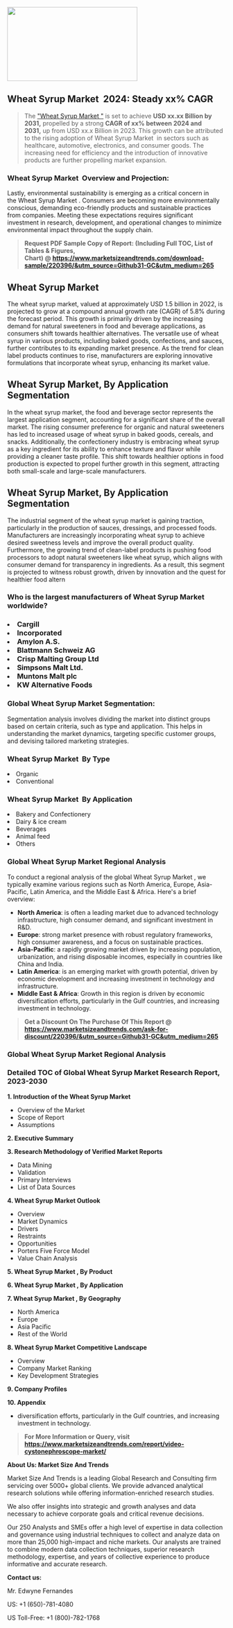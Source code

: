 <p><img class="alignnone size-medium wp-image-20088" src="https://ffe5etoiles.com/wp-content/uploads/2024/12/MST1-300x171.png" alt="" width="300" height="171" /></p><h2 id="ember46" class="ember-view reader-text-block__heading-2">Wheat Syrup Market &nbsp;2024: Steady&nbsp;xx% CAGR</h2><blockquote id="ember47" class="ember-view reader-text-block__blockquote">The&nbsp;<a class="app-aware-link " href="https://www.marketsizeandtrends.com/download-sample/220396/&utm_source=Github31-GC&utm_medium=265" target="_blank" data-test-app-aware-link="">"Wheat Syrup Market "</a>&nbsp;is set to achieve&nbsp;<strong>USD&nbsp;xx.xx&nbsp;Billion by 2031,</strong>&nbsp;propelled by a strong&nbsp;<strong>CAGR of&nbsp;xx% between 2024 and 2031,</strong>&nbsp;up from USD xx.x Billion in 2023. This growth can be attributed to the rising adoption of&nbsp;Wheat Syrup Market &nbsp;in sectors such as healthcare, automotive, electronics, and consumer goods. The increasing need for efficiency and the introduction of innovative products are further propelling market expansion.</blockquote><h3 id="ember48" class="ember-view reader-text-block__heading-3">Wheat Syrup Market &nbsp;Overview and Projection:</h3><p id="ember49" class="ember-view reader-text-block__paragraph">Lastly, environmental sustainability is emerging as a critical concern in the&nbsp;Wheat Syrup Market . Consumers are becoming more environmentally conscious, demanding eco-friendly products and sustainable practices from companies. Meeting these expectations requires significant investment in research, development, and operational changes to minimize environmental impact throughout the supply chain.</p><blockquote id="ember50" class="ember-view reader-text-block__blockquote"><strong>Request PDF Sample Copy of Report: (Including Full TOC, List of Tables &amp; Figures, Chart)&nbsp;@&nbsp;<strong><a href="https://www.marketsizeandtrends.com/download-sample/220396/&utm_source=Github31-GC&utm_medium=265" target="_blank">https://www.marketsizeandtrends.com/download-sample/220396/&utm_source=Github31-GC&utm_medium=265</a></strong></strong></blockquote><h3 class=""><h2>Wheat Syrup Market</h2><p>The wheat syrup market, valued at approximately USD 1.5 billion in 2022, is projected to grow at a compound annual growth rate (CAGR) of 5.8% during the forecast period. This growth is primarily driven by the increasing demand for natural sweeteners in food and beverage applications, as consumers shift towards healthier alternatives. The versatile use of wheat syrup in various products, including baked goods, confections, and sauces, further contributes to its expanding market presence. As the trend for clean label products continues to rise, manufacturers are exploring innovative formulations that incorporate wheat syrup, enhancing its market value.</p><h2>Wheat Syrup Market, By Application Segmentation</h2><p>In the wheat syrup market, the food and beverage sector represents the largest application segment, accounting for a significant share of the overall market. The rising consumer preference for organic and natural sweeteners has led to increased usage of wheat syrup in baked goods, cereals, and snacks. Additionally, the confectionery industry is embracing wheat syrup as a key ingredient for its ability to enhance texture and flavor while providing a cleaner taste profile. This shift towards healthier options in food production is expected to propel further growth in this segment, attracting both small-scale and large-scale manufacturers.</p><h2>Wheat Syrup Market, By Application Segmentation</h2><p>The industrial segment of the wheat syrup market is gaining traction, particularly in the production of sauces, dressings, and processed foods. Manufacturers are increasingly incorporating wheat syrup to achieve desired sweetness levels and improve the overall product quality. Furthermore, the growing trend of clean-label products is pushing food processors to adopt natural sweeteners like wheat syrup, which aligns with consumer demand for transparency in ingredients. As a result, this segment is projected to witness robust growth, driven by innovation and the quest for healthier food altern</h3><h3 id="" class="">Who is the largest manufacturers of&nbsp;Wheat Syrup Market worldwide?</h3><h3 class=""></Li><Li>Cargill</Li><Li> Incorporated</Li><Li> Amylon A.S.</Li><Li> Blattmann Schweiz AG</Li><Li> Crisp Malting Group Ltd</Li><Li> Simpsons Malt Ltd.</Li><Li> Muntons Malt plc</Li><Li> KW Alternative Foods</h3><h3 id="ember53" class="ember-view reader-text-block__heading-3">Global&nbsp;Wheat Syrup Market Segmentation:</h3><p id="ember54" class="ember-view reader-text-block__paragraph">Segmentation analysis involves dividing the market into distinct groups based on certain criteria, such as type and application. This helps in understanding the market dynamics, targeting specific customer groups, and devising tailored marketing strategies.</p><h3 id="" class="">Wheat Syrup Market &nbsp;By Type</h3><p></Li><Li>Organic</Li><Li> Conventional</p><h3 id="" class="">Wheat Syrup Market &nbsp;By Application</h3><p class=""></Li><Li>Bakery and Confectionery</Li><Li> Dairy & ice cream</Li><Li> Beverages</Li><Li> Animal feed</Li><Li> Others</p><h3 id="ember62" class="ember-view reader-text-block__heading-3">Global Wheat Syrup Market Regional Analysis</h3><p id="ember63" class="ember-view reader-text-block__paragraph">To conduct a regional analysis of the global Wheat Syrup Market , we typically examine various regions such as North America, Europe, Asia-Pacific, Latin America, and the Middle East &amp; Africa. Here's a brief overview:</p><ul><li><strong>North America</strong>: is often a leading market due to advanced technology infrastructure, high consumer demand, and significant investment in R&amp;D.</li><li><strong>Europe</strong>: strong market presence with robust regulatory frameworks, high consumer awareness, and a focus on sustainable practices.</li><li><strong>Asia-Pacific</strong>: a rapidly growing market driven by increasing population, urbanization, and rising disposable incomes, especially in countries like China and India.</li><li><strong>Latin America</strong>: is an emerging market with growth potential, driven by economic development and increasing investment in technology and infrastructure.</li><li><strong>Middle East &amp; Africa</strong>: Growth in this region is driven by economic diversification efforts, particularly in the Gulf countries, and increasing investment in technology.</li></ul><blockquote id="ember61" class="ember-view reader-text-block__blockquote"><strong>Get a Discount On The Purchase Of This Report @ <strong><a href="https://html-cleaner.com/" target="">https://www.marketsizeandtrends.com/ask-for-discount/220396/&utm_source=Github31-GC&utm_medium=265</a></strong></strong></blockquote><h3 id="ember62" class="ember-view reader-text-block__heading-3">Global Wheat Syrup Market Regional Analysis</h3><h3 id="" class="">Detailed TOC of Global Wheat Syrup Market Research Report, 2023-2030</h3><p id="" class=""><strong>1. Introduction of the Wheat Syrup Market </strong></p><ul><li>Overview of the Market</li><li>Scope of Report</li><li>Assumptions</li></ul><p id="" class=""><strong>2. Executive Summary</strong></p><p id="" class=""><strong>3. Research Methodology of Verified Market Reports</strong></p><ul><li>Data Mining</li><li>Validation</li><li>Primary Interviews</li><li>List of Data Sources</li></ul><p id="" class=""><strong>4. Wheat Syrup Market Outlook</strong></p><ul><li>Overview</li><li>Market Dynamics</li><li>Drivers</li><li>Restraints</li><li>Opportunities</li><li>Porters Five Force Model</li><li>Value Chain Analysis</li></ul><p id="" class=""><strong>5. Wheat Syrup Market , By Product</strong></p><p id="" class=""><strong>6. Wheat Syrup Market , By Application</strong></p><p id="" class=""><strong>7. Wheat Syrup Market , By Geography</strong></p><ul><li>North America</li><li>Europe</li><li>Asia Pacific</li><li>Rest of the World</li></ul><p id="" class=""><strong>8. Wheat Syrup Market Competitive Landscape</strong></p><ul><li>Overview</li><li>Company Market Ranking</li><li>Key Development Strategies</li></ul><p id="" class=""><strong>9. Company Profiles</strong></p><p id="" class=""><strong>10. Appendix</strong></p><ul><li>diversification efforts, particularly in the Gulf countries, and increasing investment in technology.</li></ul><blockquote id="ember65" class="ember-view reader-text-block__blockquote"><strong>For More Information or Query, visit <strong><strong><a href="https://html-cleaner.com/" target="">https://www.marketsizeandtrends.com/report/video-cystonephroscope-market/</a></strong></strong></strong></blockquote><p id="" class=""><strong>About Us: Market Size And Trends</strong></p><p id="" class="">Market Size And Trends is a leading Global Research and Consulting firm servicing over 5000+ global clients. We provide advanced analytical research solutions while offering information-enriched research studies.</p><p id="" class="">We also offer insights into strategic and growth analyses and data necessary to achieve corporate goals and critical revenue decisions.</p><p id="" class="">Our 250 Analysts and SMEs offer a high level of expertise in data collection and governance using industrial techniques to collect and analyze data on more than 25,000 high-impact and niche markets. Our analysts are trained to combine modern data collection techniques, superior research methodology, expertise, and years of collective experience to produce informative and accurate research.</p><p id="" class=""><strong>Contact us:</strong></p><p id="" class="">Mr. Edwyne Fernandes</p><p id="" class="">US: +1 (650)-781-4080</p><p id="" class="">US Toll-Free: +1 (800)-782-1768</p>
